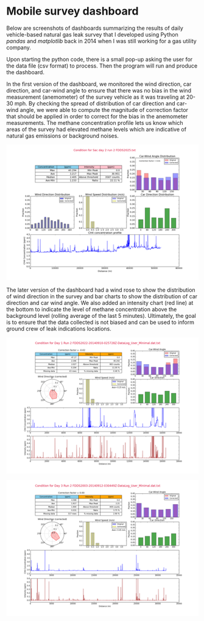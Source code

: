 # Mobile survey dashboard

Below are screenshots of dashboards summarizing the results of daily vehicle-based natural gas leak survey that I developed using Python *pandas* and *matplotlib* back in 2014 when I was still working for a gas utility company. 

Upon starting the python code, there is a small pop-up asking the user for the data file (csv format) to process. Then the program will run and produce the dashboard. 

In the first version of the dashboard, we monitored the wind direction, car direction, and car-wind angle to ensure that there was no bias in the wind measurement (anemometer) of the survey vehicle as it was traveling at 20-30 mph. By checking the spread of distribution of car direction and car-wind angle, we were able to compute the magnitude of correction factor that should be applied in order to correct for the bias in the anemometer measurements. The methane concentration profile lets us know which areas of the survey had elevated methane levels which are indicative of natural gas emissions or background noises.

<p align="center"><img src="images/dashboardv1_2.png"/></p>

The later version of the dashboard had a wind rose to show the distribution of wind direction in the survey and bar charts to show the distribution of car direction and car wind angle. We also added an intensity chart (red line) at the bottom to indicate the level of methane concentration above the background level (rolling average of the last 5 minutes). Ultimately, the goal is to ensure that the data collected is not biased and can be used to inform ground crew of leak indications locations.

<p align="center"><img src="images/dashboardv2_1.png"/></p>

<p align="center"><img src="images/dashboardv2_2.png"/></p>
